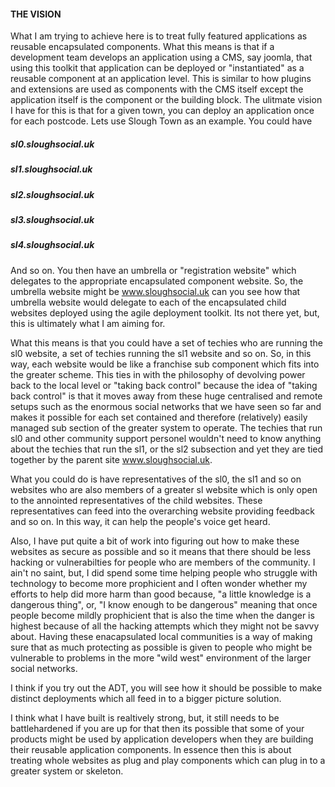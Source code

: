 #### THE VISION

What I am trying to achieve here is to treat fully featured applications as reusable encapsulated components. What this means is that if a development team develops an application using a CMS, say joomla, that using this toolkit that application can be deployed or "instantiated" as a reusable component at an application level. This is similar to how plugins and extensions are used as components with the CMS itself except the application itself is the component or the building block. The ulitmate vision I have for this is that for a given town, you can deploy an application once for each postcode. Lets use Slough Town as an example. You could have

##### sl0.sloughsocial.uk  
##### sl1.sloughsocial.uk  
##### sl2.sloughsocial.uk  
##### sl3.sloughsocial.uk  
##### sl4.sloughsocial.uk  

And so on. You then have an umbrella or "registration website" which delegates to the appropriate encapsulated component website. So, the umbrella website might be
www.sloughsocial.uk can you see how that umbrella website would delegate to each of the encapsulated child websites deployed using the agile deployment toolkit. Its not there yet, but, this is ultimately what I am aiming for. 

What this means is that you could have a set of techies who are running the sl0 website, a set of techies running the sl1 website and so on. So, in this way, each website would be like a franchise sub component which fits into the greater scheme. This ties in with the philosophy of devolving power back to the local level or "taking back control" because the idea of "taking back control" is that it moves away from these huge centralised and remote setups such as the enormous social networks that we have seen so far and makes it possible for each set contained and therefore (relatively) easily managed sub section of the greater system to operate. The techies that run sl0 and other community support personel wouldn't need to know anything about the techies that run the sl1, or the sl2 subsection and yet they are tied together by the parent site www.sloughsocial.uk.

What you could do is have representatives of the sl0, the sl1 and so on websites who are also members of a greater sl website which is only open to the annointed representatives of the child websites. These representatives can feed into the overarching website providing feedback and so on. In this way, it can help the people's voice get heard. 

Also, I have put quite a bit of work into figuring out how to make these websites as secure as possible and so it means that there should be less hacking or vulnerabilties for people who are members of the community. I ain't no saint, but, I did spend some time helping people who struggle with technology to become more prophicient and I often wonder whether my efforts to help did more harm than good because, "a little knowledge is a dangerous thing", or, "I know enough to be dangerous" meaning that once people become mildly prophicient that is also the time when the danger is highest because of all the hacking attempts which they might not be savvy about. Having these enacapsulated local communities is a way of making sure that as much protecting as possible is given to people who might be vulnerable to problems in the more "wild west" environment of the larger social networks. 

I think if you try out the ADT, you will see how it should be possible to make distinct deployments which all feed in to a bigger picture solution. 

I think what I have built is realtively strong, but, it still needs to be battlehardened if you are up for that then its possible that some of your products might be used by application developers when they are building their reusable application components. In essence then this is about treating whole websites as plug and play components which can plug in to a greater system or skeleton. 
